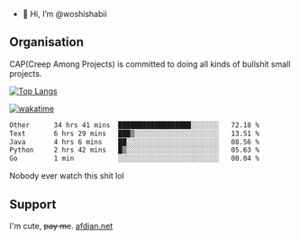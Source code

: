 - 👋 Hi, I’m @woshishabii

## Organisation

CAP(Creep Among Projects) is committed to doing all kinds of bullshit small projects.

[![Top Langs](https://github-readme-stats.vercel.app/api/top-langs/?username=woshishabii&layout=compact)](https://github.com/anuraghazra/github-readme-stats)

[![wakatime](https://wakatime.com/badge/user/34d02784-acc1-4a16-82d7-33fdb53c4ed6.svg)](https://wakatime.com/@34d02784-acc1-4a16-82d7-33fdb53c4ed6)


<!--START_SECTION:waka-->

```txt
Other      34 hrs 41 mins  ██████████████████░░░░░░░   72.18 %
Text       6 hrs 29 mins   ███▒░░░░░░░░░░░░░░░░░░░░░   13.51 %
Java       4 hrs 6 mins    ██░░░░░░░░░░░░░░░░░░░░░░░   08.56 %
Python     2 hrs 42 mins   █▒░░░░░░░░░░░░░░░░░░░░░░░   05.63 %
Go         1 min           ░░░░░░░░░░░░░░░░░░░░░░░░░   00.04 %
```

<!--END_SECTION:waka-->

Nobody ever watch this shit lol

## Support
I'm cute, ~~pay me~~.
[afdian.net](https://afdian.com/a/woshishabi)

<!---
woshishabii/woshishabii is a ✨ special ✨ repository because its `README.md` (this file) appears on your GitHub profile.
You can click the Preview link to take a look at your changes.
--->
